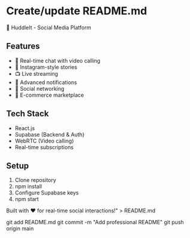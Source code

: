 # Create/update README.md
🚀 HuddleIt - Social Media Platform

## Features
- 📱 Real-time chat with video calling
- 📸 Instagram-style stories
- 📺 Live streaming
- 🔔 Advanced notifications
- 👥 Social networking
- 🛒 E-commerce marketplace

## Tech Stack
- React.js
- Supabase (Backend & Auth)
- WebRTC (Video calling)
- Real-time subscriptions

## Setup
1. Clone repository
2. npm install
3. Configure Supabase keys
4. npm start

Built with ❤️ for real-time social interactions!" > README.md

git add README.md
git commit -m "Add professional README"
git push origin main
